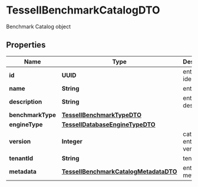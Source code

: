 

# TessellBenchmarkCatalogDTO

Benchmark Catalog object

## Properties

Name | Type | Description | Notes
------------ | ------------- | ------------- | -------------
**id** | **UUID** | entry identifier |  [optional]
**name** | **String** | entry name |  [optional]
**description** | **String** | entry description |  [optional]
**benchmarkType** | [**TessellBenchmarkTypeDTO**](TessellBenchmarkTypeDTO.md) |  |  [optional]
**engineType** | [**TessellDatabaseEngineTypeDTO**](TessellDatabaseEngineTypeDTO.md) |  |  [optional]
**version** | **Integer** | catalog entry version |  [optional]
**tenantId** | **String** | tenant id |  [optional]
**metadata** | [**TessellBenchmarkCatalogMetadataDTO**](TessellBenchmarkCatalogMetadataDTO.md) | entry metadata |  [optional]



